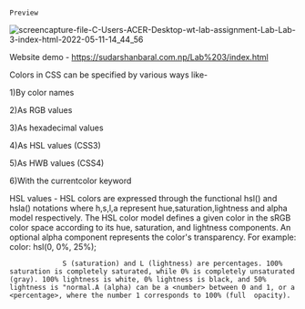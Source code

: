                                                                                 Preview
  

![screencapture-file-C-Users-ACER-Desktop-wt-lab-assignment-Lab-Lab-3-index-html-2022-05-11-14_44_56](https://user-images.githubusercontent.com/75738200/167811931-263de14e-d326-44ff-a588-cfa413dab8a7.png)


Website demo - https://sudarshanbaral.com.np/Lab%203/index.html


Colors in CSS can be specified by various ways like-

1)By color names  

2)As RGB values

3)As hexadecimal values

4)As HSL values (CSS3)

5)As HWB values (CSS4)

6)With the currentcolor keyword

HSL values - HSL colors are expressed through the functional hsl() and hsla() notations where h,s,l,a represent hue,saturation,lightness and alpha model respectively. The HSL color model defines a given color in the sRGB color space according to its hue, saturation, and lightness components. An optional alpha component represents the color's transparency.  For example: color: hsl(0, 0%, 25%); 
                 
                 
                 S (saturation) and L (lightness) are percentages. 100% saturation is completely saturated, while 0% is completely unsaturated (gray). 100% lightness is white, 0% lightness is black, and 50% lightness is "normal.A (alpha) can be a <number> between 0 and 1, or a <percentage>, where the number 1 corresponds to 100% (full  opacity).
